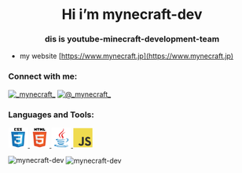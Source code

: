 <h1 align="center">Hi i’m mynecraft-dev</h1>
<h3 align="center">dis is youtube-minecraft-development-team</h3>

- my website [https://www.mynecraft.jp](https://www.mynecraft.jp)

<h3 align="left">Connect with me:</h3>
<p align="left">
<a href="https://twitter.com/_mynecraft_" target="blank"><img align="center" src="https://raw.githubusercontent.com/rahuldkjain/github-profile-readme-generator/master/src/images/icons/Social/twitter.svg" alt="_mynecraft_" height="30" width="40" /></a>
<a href="https://www.youtube.com/c/@_mynecraft_" target="blank"><img align="center" src="https://raw.githubusercontent.com/rahuldkjain/github-profile-readme-generator/master/src/images/icons/Social/youtube.svg" alt="@_mynecraft_" height="30" width="40" /></a>
</p>

<h3 align="left">Languages and Tools:</h3>
<p align="left"> <a href="https://www.w3schools.com/css/" target="_blank" rel="noreferrer"> <img src="https://raw.githubusercontent.com/devicons/devicon/master/icons/css3/css3-original-wordmark.svg" alt="css3" width="40" height="40"/> </a> <a href="https://www.w3.org/html/" target="_blank" rel="noreferrer"> <img src="https://raw.githubusercontent.com/devicons/devicon/master/icons/html5/html5-original-wordmark.svg" alt="html5" width="40" height="40"/> </a> <a href="https://www.java.com" target="_blank" rel="noreferrer"> <img src="https://raw.githubusercontent.com/devicons/devicon/master/icons/java/java-original.svg" alt="java" width="40" height="40"/> </a> <a href="https://developer.mozilla.org/en-US/docs/Web/JavaScript" target="_blank" rel="noreferrer"> <img src="https://raw.githubusercontent.com/devicons/devicon/master/icons/javascript/javascript-original.svg" alt="javascript" width="40" height="40"/> </a> </p>

<p><img align="left" src="https://github-readme-stats.vercel.app/api/top-langs?username=mynecraft-dev&show_icons=true&locale=en&layout=compact" alt="mynecraft-dev" /></p>

<p>&nbsp;<img align="center" src="https://github-readme-stats.vercel.app/api?username=mynecraft-dev&show_icons=true&locale=en" alt="mynecraft-dev" /></p>
